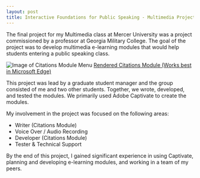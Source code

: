 ```yaml
---
layout: post
title: Interactive Foundations for Public Speaking - Multimedia Project for Georgia Military College
---
```


The final project for my Multimedia class at Mercer University was a project commissioned by a professor at Georgia Military College. The goal of the project was to develop multimedia e-learning modules that would help students entering a public speaking class.

![Image of Citations Module Menu]({{site.baseurl}}/assets/images/IFPSMenu.png)
[Rendered Citations Module (Works best in Microsoft Edge)]({{site.baseurl}}/assets/IFPS_Citation.zip)

This project was lead by a graduate student manager and the group consisted of me and two other students. Together, we wrote, developed, and tested the modules. We primarily used Adobe Captivate to create the modules.

My involvement in the project was focused on the following areas:
- Writer (Citations Module)
- Voice Over / Audio Recording
- Developer (Citations Module)
- Tester & Technical Support

By the end of this project, I gained significant experience in using Captivate, planning and developing e-learning modules, and working in a team of my peers.
